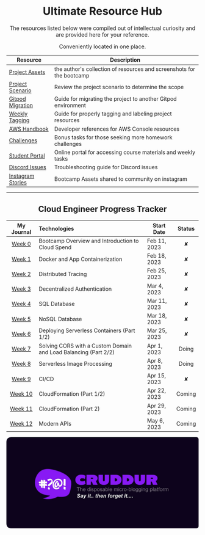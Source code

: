 
<div align="center">

# Ultimate Resource Hub

The resources listed below were compiled out of intellectual curiosity and are provided here for your reference. 

Conveniently located in one place.

| Resource | Description | 
| --- | --- | 
| [Project Assets](assets/README.md)  | the author's collection of resources and screenshots for the bootcamp|
| [Project Scenario](resources/project-scenario.md)  |Review the project scenario to determine the scope|
| [Gitpod Migration](resources/new-gitpod.md) | Guide for migrating the project to another Gitpod environment | 
| [Weekly Tagging](resources/tagging.md) | Guide for properly tagging and labeling project resources | 
| [AWS Handbook](../aws/README.md) | Developer references for AWS Console resources | 
| [Challenges](resources/homework.md)  | Bonus tasks for those seeking more homework challenges|
| [Student Portal](resources/student-portal.md) | Online portal for accessing course materials and weekly tasks |
| [Discord Issues](assets/week4/Discord/README.md)  | Troubleshooting guide for Discord issues |
| [Instagram Stories](resources/instagram-stories.md)  | Bootcamp Assets shared to community on instagram |

</div>


---

<div align="center">

## Cloud Engineer Progress Tracker


| My Journal  | Technologies   | Start Date | Status|
| :---: | :--- | --- |:---: |
| [Week 0](journal/week0.md) | Bootcamp Overview and Introduction to Cloud Spend | Feb 11, 2023 |✘|
| [Week 1](journal/week1.md) | Docker and App Containerization | Feb 18, 2023 |✘|
| [Week 2](journal/week2.md) | Distributed Tracing | Feb 25, 2023 |✘|
| [Week 3](journal/week3.md) | Decentralized Authentication | Mar 4, 2023 |✘|
| [Week 4](journal/week4.md) | SQL Database | Mar 11, 2023 |✘|
|  [Week 5](journal/week5.md) | NoSQL Database | Mar 18, 2023 |✘|
| [Week 6](journal/week6.md) | Deploying Serverless Containers (Part 1/2) | Mar 25, 2023 |✘|
| [Week 7](journal/week7.md)  | Solving CORS with a Custom Domain and Load Balancing (Part 2/2) | Apr 1, 2023 |Doing|
| [Week 8](journal/week8.md) | Serverless Image Processing | Apr 8, 2023 |Doing|
|  [Week 9](journal/week9.md) | CI/CD | Apr 15, 2023 |✘|
|  [Week 10](journal/week10.md) | CloudFormation (Part 1/2) | Apr 22, 2023 |Coming|
| [Week 11](journal/week11.md)| CloudFormation (Part 2) | Apr 29, 2023 |Coming|
|  [Week 12](journal/week12.md) | Modern APIs | May 6, 2023 |Coming|

</div>





<p align="center">
    <img src="../_docs/assets/rounded-banner.png" width="800">
</p>
